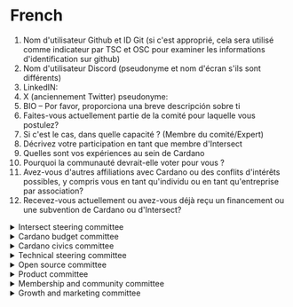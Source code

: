 # French

1. Nom d'utilisateur Github et ID Git (si c'est approprié, cela sera utilisé comme indicateur par TSC et OSC pour examiner les informations d'identification sur github)
2. Nom d'utilisateur Discord (pseudonyme et nom d'écran s'ils sont différents)
3. LinkedIN:
4. X (anciennement Twitter) pseudonyme:
5. BIO – Por favor, proporciona una breve descripción sobre ti
6. Faites-vous actuellement partie de la comité pour laquelle vous postulez?
7. Si c'est le cas, dans quelle capacité ? (Membre du comité/Expert)
8. Décrivez votre participation en tant que membre d'Intersect
9. Quelles sont vos expériences au sein de Cardano
10. Pourquoi la communauté devrait-elle voter pour vous ?
11. Avez-vous d'autres affiliations avec Cardano ou des conflits d'intérêts possibles, y compris vous en tant qu'individu ou en tant qu'entreprise par association?
12. Recevez-vous actuellement ou avez-vous déjà reçu un financement ou une subvention de Cardano ou d'Intersect?

<details>

<summary>Intersect steering committee </summary>

1. Comment proposeriez-vous d'améliorer le processus actuel d'intégration des commentaires de la communauté dans le processus de prise de décision d'Intersect ?
2. Quelles compétences ou expériences spécifiques pensez-vous posséder qui seraient les plus importante pour le comité directeur d'Intersect, et comment les exploiteriez-vous pour contribuer à ses objectifs ?
3. En tant que membre élu, vous représenteriez la communauté Cardano au sein du comité directeur d'Intersect. Comment assureriez-vous une communication cohérente et efficace entre le(s) comité(s) et la communauté, et comment recueilleriez-vous et intégreriez-vous les commentaires de la communauté dans la prise de décision du comité ?

</details>

<details>

<summary>Cardano budget committee</summary>

1. Pouvez-vous décrire une expérience passée qui illustre votre compréhension des principes financiers et de la gestion budgétaire, y compris la manière dont vous avez surveillé les performances budgétaires et effectué les ajustements nécessaires ?
2. Précédemment comment avez-vous aligné les priorités budgétaires avec les grandes objectifs d'une organisation, et quelles méthodes avez-vous utilisées pour garantir l'exactitude et la transparence des dossiers et des projections financières ?
3. Quelle est votre approche/méthode pour collaboration avec diverses parties prenantes, telles que les équipes financières et les chefs de service, pour identifier les opportunités d'économies, gérer les risques financiers et maintenir la responsabilité ?

</details>

<details>

<summary>Cardano civics committee</summary>

1. Quelle est votre vision pour améliorer le modèle de gouvernance de Cardano et sur quoi suggérez-vous que nous nous concentrions en premier ? Soyez bref
2. Comment avez-vous contribué à la transformation de la gouvernance de Cardano, et pourquoi cela fait-il de vous un bon candidat pour le Comité civique ? Soyez bref
3. Quelles stratégies mettriez-vous en œuvre pour engager et éduquer la communauté Cardano sur les processus de gouvernance ?

</details>

<details>

<summary>Technical steering committee</summary>

1. Décrivez votre expérience dans le développement et la mise en œuvre de la technologie Core Cardano Blockchain ? (Ou toute autre blockchain, le cas échéant) (Par exemple...)
2. Décrivez votre expérience dans la rédaction ou l'évaluation de propositions complexes de blockchain ? (Par exemple, documents de recherche, briefs de projet, appels d'offres, évaluation des offres)
3. Décrivez toute autre expérience pertinente que vous avez liée à d'autres responsabilités du TSC ? (Par exemple, appels d'offres, assurance qualité, gestion de programme, communications techniques)

</details>

<details>

<summary>Open source committee</summary>

1. Quelle est votre expérience avec les projets open source ?
2. Quelle est votre expérience avec les communautés ouvertes ?
3. Quelle est votre expérience avec la gestion de budget/contrat liée à des projets ?

</details>

<details>

<summary>Product committee</summary>

1. Pouvez-vous partager un exemple concret de définition et de lancement réussis d'un produit ?
2. À quoi ressemble l'adéquation produit-marché pour Cardano et comment peut-elle améliorer l'acquisition, la fidélisation et le positionnement global sur le marché des clients ?
3. Comment hiérarchiseriez-vous les projets ou les fonctionnalités de Cardano pour maximiser l'impact ?

</details>

<details>

<summary>Membership and community committee</summary>

1. Quelles sont les ressources dont vous disposez pour contribuer aux activités du comité : par exemple : combien d'heures par semaine pouvez-vous y consacrer ? À quelle fréquence pouvez-vous participer aux canaux de communication désignés par le comité ?
2. Quelles sont les initiatives clés du MCC qui vous plaise le plus ou auxquelles vous êtes le plus disposé à contribuer ?
3. Pouvez-vous nous faire part de vos réflexions sur la transparence et la responsabilité en ce qui concerne votre travail au sein du MCC et sur le travail du MCC dans son ensemble ? - Comment communiquez-vous avec la communauté sur ce que vous faites au sein du MCC et avez-vous l'intention de rendre le plus publique que possible les discussions du MCC?

</details>

<details>

<summary>Growth and marketing committee</summary>

1. Pouvez-vous décrire votre expérience marketing dans le Web3 et le Web2, y compris le nombre d'années pendant lesquelles vous avez travaillé dans chacun d'eux ? Donnez des exemples de campagnes de croissance marketing que vous avez déployées ou élaborées dans le passé, y compris des liens sur votre travail si possible
2. À votre avis, quels sont les principaux défis auxquels Cardano est confronté dans ses efforts de croissance aujourd'hui, et comment proposeriez-vous de les relever en tant que membre du comité marketing ?
3. Décrivez une campagne/activité marketing réussie que vous avez menée ou à laquelle vous avez contribué dans un contexte lié au marketing technologique. Quelles stratégies avez-vous mises en œuvre et quels ont été les résultats mesurables ?

</details>
